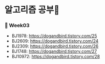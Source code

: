 # 알고리즘 공부🙌

### 📝 Week03
* BJ1978: https://dogandbird.tistory.com/25
* BJ2609: https://dogandbird.tistory.com/24
* BJ2309: https://dogandbird.tistory.com/26
* BJ1748: https://dogandbird.tistory.com/27
* BJ10972: https://dogandbird.tistory.com/28
